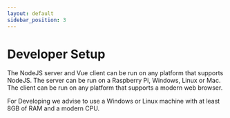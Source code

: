 ```yaml
---
layout: default
sidebar_position: 3
---
```


# Developer Setup

The NodeJS server and Vue client can be run on any platform that supports NodeJS. 
The server can be run on a Raspberry Pi, Windows, Linux or Mac. 
The client can be run on any platform that supports a modern web browser.

For Developing we advise to use a Windows or Linux machine with at least 8GB of RAM and a modern CPU.
